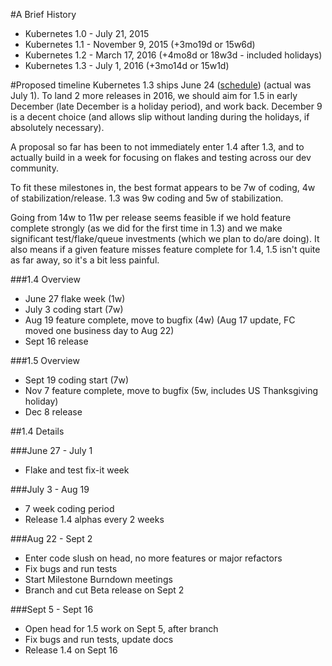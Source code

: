 #A Brief History
- Kubernetes 1.0 - July 21, 2015
- Kubernetes 1.1 - November 9, 2015 (+3mo19d or 15w6d)
- Kubernetes 1.2 - March 17, 2016 (+4mo8d or 18w3d - included holidays)
- Kubernetes 1.3 - July 1, 2016 (+3mo14d or 15w1d)

#Proposed timeline
Kubernetes 1.3 ships June 24 ([schedule](https://github.com/kubernetes/kubernetes/wiki/Release-1.3)) (actual was July 1).  To land 2 more releases in 2016, we should aim for 1.5 in early December (late December is a holiday period), and work back.  December 9 is a decent choice (and allows slip without landing during the holidays, if absolutely necessary).

A proposal so far has been to not immediately enter 1.4 after 1.3, and to actually build in a week for focusing on flakes and testing across our dev community.

To fit these milestones in, the best format appears to be 7w of coding, 4w of stabilization/release.  1.3 was 9w coding and 5w of stabilization.

Going from 14w to 11w per release seems feasible if we hold feature complete strongly (as we did for the first time in 1.3) and we make significant test/flake/queue investments (which we plan to do/are doing).  It also means if a given feature misses feature complete for 1.4, 1.5 isn't quite as far away, so it's a bit less painful.

###1.4 Overview
- June 27 flake week (1w)
- July 3 coding start (7w)
- Aug 19 feature complete, move to bugfix (4w) (Aug 17 update, FC moved one business day to Aug 22)
- Sept 16 release

###1.5 Overview
- Sept 19 coding start (7w)
- Nov 7 feature complete, move to bugfix (5w, includes US Thanksgiving holiday)
- Dec 8 release

##1.4 Details

###June 27 - July 1
- Flake and test fix-it week

###July 3 - Aug 19
- 7 week coding period
- Release 1.4 alphas every 2 weeks

###Aug 22 - Sept 2
- Enter code slush on head, no more features or major refactors
- Fix bugs and run tests
- Start Milestone Burndown meetings
- Branch and cut Beta release on Sept 2

###Sept 5 - Sept 16
- Open head for 1.5 work on Sept 5, after branch
- Fix bugs and run tests, update docs
- Release 1.4 on Sept 16
